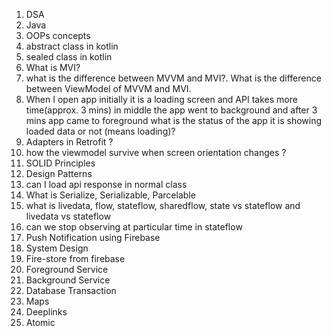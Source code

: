 1. DSA
2. Java
3. OOPs concepts
4. abstract class in kotlin
5. sealed class in kotlin
6. What is MVI?
7. what is the difference between MVVM and MVI?. What is the difference between ViewModel of MVVM and MVI.
8. When I open app initially it is a loading screen and API takes more time(approx. 3 mins) in middle the app went to background and after 3 mins app came to foreground what is the status of the app it is showing loaded data or not (means loading)?
9. Adapters in Retrofit ?
10. how the viewmodel survive when screen orientation changes ?
11. SOLID Principles
12. Design Patterns
13. can I load api response in normal class
14. What is Serialize, Serializable, Parcelable
15. what is livedata, flow, stateflow, sharedflow, state vs stateflow and livedata vs stateflow
16. can we stop observing at particular time in stateflow
17. Push Notification using Firebase
18. System Design
19. Fire-store from firebase
20. Foreground Service
21. Background Service
22. Database Transaction
23. Maps
24. Deeplinks
25. Atomic
